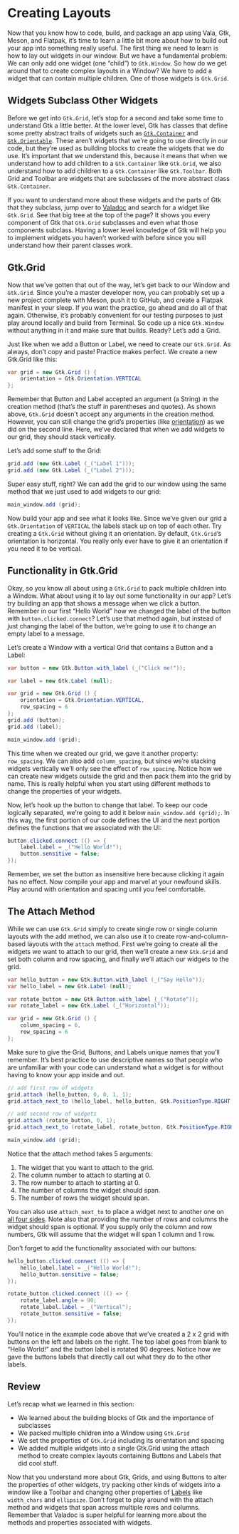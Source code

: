 # Creating Layouts

Now that you know how to code, build, and package an app using Vala, Gtk, Meson, and Flatpak, it’s time to learn a little bit more about how to build out your app into something really useful. The first thing we need to learn is how to lay out widgets in our window. But we have a fundamental problem: We can only add one widget \(one “child”\) to `Gtk.Window`. So how do we get around that to create complex layouts in a Window? We have to add a widget that can contain multiple children. One of those widgets is `Gtk.Grid`.

## Widgets Subclass Other Widgets

Before we get into `Gtk.Grid`, let’s stop for a second and take some time to understand Gtk a little better. At the lower level, Gtk has classes that define some pretty abstract traits of widgets such as [`Gtk.Container`](https://valadoc.org/gtk+-3.0/Gtk.Container) and [`Gtk.Orientable`](https://valadoc.org/gtk+-3.0/Gtk.Orientable). These aren’t widgets that we’re going to use directly in our code, but they’re used as building blocks to create the widgets that we do use. It’s important that we understand this, because it means that when we understand how to add children to a `Gtk.Container` like `Gtk.Grid`, we also understand how to add children to a `Gtk.Container` like `Gtk.Toolbar`. Both Grid and Toolbar are widgets that are subclasses of the more abstract class `Gtk.Container`.

If you want to understand more about these widgets and the parts of Gtk that they subclass, jump over to [Valadoc](https://valadoc.org/) and search for a widget like `Gtk.Grid`. See that big tree at the top of the page? It shows you every component of Gtk that `Gtk.Grid` subclasses and even what those components subclass. Having a lower level knowledge of Gtk will help you to implement widgets you haven’t worked with before since you will understand how their parent classes work.

## Gtk.Grid

Now that we’ve gotten that out of the way, let’s get back to our Window and `Gtk.Grid`. Since you’re a master developer now, you can probably set up a new project complete with Meson, push it to GitHub, and create a Flatpak manifest in your sleep. If you want the practice, go ahead and do all of that again. Otherwise, it’s probably convenient for our testing purposes to just play around locally and build from Terminal. So code up a nice `Gtk.Window` without anything in it and make sure that builds. Ready? Let’s add a Grid.

Just like when we add a Button or Label, we need to create our `Gtk.Grid`. As always, don’t copy and paste! Practice makes perfect. We create a new Gtk.Grid like this:

```csharp
var grid = new Gtk.Grid () {
    orientation = Gtk.Orientation.VERTICAL
};
```

Remember that Button and Label accepted an argument \(a String\) in the creation method \(that’s the stuff in parentheses and quotes\). As shown above, `Gtk.Grid` doesn’t accept any arguments in the creation method. However, you can still change the grid’s properties \(like [orientation](https://valadoc.org/gtk+-3.0/Gtk.Orientation)\) as we did on the second line. Here, we’ve declared that when we add widgets to our grid, they should stack vertically.

Let’s add some stuff to the Grid:

```csharp
grid.add (new Gtk.Label (_("Label 1")));
grid.add (new Gtk.Label (_("Label 2")));
```

Super easy stuff, right? We can add the grid to our window using the same method that we just used to add widgets to our grid:

```csharp
main_window.add (grid);
```

Now build your app and see what it looks like. Since we’ve given our grid a `Gtk.Orientation` of `VERTICAL` the labels stack up on top of each other. Try creating a `Gtk.Grid` without giving it an orientation. By default, `Gtk.Grid`’s orientation is horizontal. You really only ever have to give it an orientation if you need it to be vertical.

## Functionality in Gtk.Grid

Okay, so you know all about using a `Gtk.Grid` to pack multiple children into a Window. What about using it to lay out some functionality in our app? Let’s try building an app that shows a message when we click a button. Remember in our first “Hello World” how we changed the label of the button with `button.clicked.connect`? Let’s use that method again, but instead of just changing the label of the button, we’re going to use it to change an empty label to a message.

Let’s create a Window with a vertical Grid that contains a Button and a Label:

```csharp
var button = new Gtk.Button.with_label (_("Click me!"));

var label = new Gtk.Label (null);

var grid = new Gtk.Grid () {
    orientation = Gtk.Orientation.VERTICAL,
    row_spacing = 6
};
grid.add (button);
grid.add (label);

main_window.add (grid);
```

This time when we created our grid, we gave it another property: `row_spacing`. We can also add `column_spacing`, but since we’re stacking widgets vertically we’ll only see the effect of `row_spacing`. Notice how we can create new widgets outside the grid and then pack them into the grid by name. This is really helpful when you start using different methods to change the properties of your widgets.

Now, let’s hook up the button to change that label. To keep our code logically separated, we’re going to add it below `main_window.add (grid);`. In this way, the first portion of our code defines the UI and the next portion defines the functions that we associated with the UI:

```csharp
button.clicked.connect (() => {
    label.label = _("Hello World!");
    button.sensitive = false;
});
```

Remember, we set the button as insensitive here because clicking it again has no effect. Now compile your app and marvel at your newfound skills. Play around with orientation and spacing until you feel comfortable.

## The Attach Method

While we can use `Gtk.Grid` simply to create single row or single column layouts with the add method, we can also use it to create row-and-column-based layouts with the `attach` method. First we’re going to create all the widgets we want to attach to our grid, then we’ll create a new `Gtk.Grid` and set both column and row spacing, and finally we’ll attach our widgets to the grid.

```csharp
var hello_button = new Gtk.Button.with_label (_("Say Hello"));
var hello_label = new Gtk.Label (null);

var rotate_button = new Gtk.Button.with_label (_("Rotate"));
var rotate_label = new Gtk.Label (_("Horizontal"));

var grid = new Gtk.Grid () {
    column_spacing = 6,
    row_spacing = 6
};
```

Make sure to give the Grid, Buttons, and Labels unique names that you’ll remember. It’s best practice to use descriptive names so that people who are unfamiliar with your code can understand what a widget is for without having to know your app inside and out.

```csharp
// add first row of widgets
grid.attach (hello_button, 0, 0, 1, 1);
grid.attach_next_to (hello_label, hello_button, Gtk.PositionType.RIGHT, 1, 1);

// add second row of widgets
grid.attach (rotate_button, 0, 1);
grid.attach_next_to (rotate_label, rotate_button, Gtk.PositionType.RIGHT, 1, 1);

main_window.add (grid);
```

Notice that the attach method takes 5 arguments:

1. The widget that you want to attach to the grid.
2. The column number to attach to starting at 0.
3. The row number to attach to starting at 0.
4. The number of columns the widget should span.
5. The number of rows the widget should span.

You can also use `attach_next_to` to place a widget next to another one on [all four sides](https://valadoc.org/gtk+-3.0/Gtk.PositionType). Note also that providing the number of rows and columns the widget should span is optional. If you supply only the column and row numbers, Gtk will assume that the widget will span 1 column and 1 row.

Don’t forget to add the functionality associated with our buttons:

```csharp
hello_button.clicked.connect (() => {
    hello_label.label = _("Hello World!");
    hello_button.sensitive = false;
});

rotate_button.clicked.connect (() => {
    rotate_label.angle = 90;
    rotate_label.label = _("Vertical");
    rotate_button.sensitive = false;
});
```

You’ll notice in the example code above that we’ve created a 2 x 2 grid with buttons on the left and labels on the right. The top label goes from blank to “Hello World!” and the button label is rotated 90 degrees. Notice how we gave the buttons labels that directly call out what they do to the other labels.

## Review

Let’s recap what we learned in this section:

* We learned about the building blocks of Gtk and the importance of subclasses
* We packed multiple children into a Window using `Gtk.Grid`
* We set the properties of `Gtk.Grid` including its orientation and spacing
* We added multiple widgets into a single Gtk.Grid using the attach method to create complex layouts containing Buttons and Labels that did cool stuff.

Now that you understand more about Gtk, Grids, and using Buttons to alter the properties of other widgets, try packing other kinds of widgets into a window like a Toolbar and changing other properties of [Labels](https://valadoc.org/gtk+-3.0/Gtk.Label) like `width_chars` and `ellipsize`. Don’t forget to play around with the attach method and widgets that span across multiple rows and columns. Remember that Valadoc is super helpful for learning more about the methods and properties associated with widgets.

